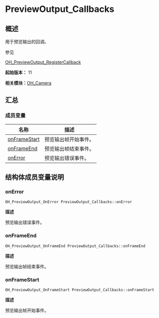 # PreviewOutput_Callbacks


## 概述

用于预览输出的回调。

参见

[OH_PreviewOutput_RegisterCallback](_o_h___camera.md#oh_previewoutput_registercallback)

**起始版本：** 11

**相关模块：**[OH_Camera](_o_h___camera.md)


## 汇总


### 成员变量

| 名称 | 描述 | 
| -------- | -------- |
| [onFrameStart](#onframestart) | 预览输出帧开始事件。 | 
| [onFrameEnd](#onframeend) | 预览输出帧结束事件。 | 
| [onError](#onerror) | 预览输出错误事件。 | 


## 结构体成员变量说明


### onError

```
OH_PreviewOutput_OnError PreviewOutput_Callbacks::onError
```

**描述**

预览输出错误事件。


### onFrameEnd

```
OH_PreviewOutput_OnFrameEnd PreviewOutput_Callbacks::onFrameEnd
```

**描述**

预览输出帧结束事件。


### onFrameStart

```
OH_PreviewOutput_OnFrameStart PreviewOutput_Callbacks::onFrameStart
```

**描述**

预览输出帧开始事件。
